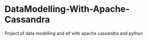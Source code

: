 # DataModelling-With-Apache-Cassandra
Project of data modelling and etl with apache cassandra and python
